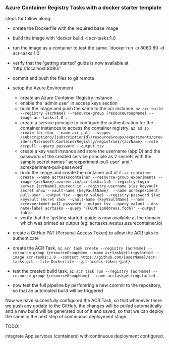 ### Azure Container Registry Tasks with a docker starter template

steps for follow along:
* create the Dockerfile with the required base image
* build the image with 'docker build -t acr-tasks:1.0
* run the image as a container to test the same. 'docker run -p 8080:80 -d acr-tasks:1.0'
* verify that the 'getting started' guide is now available at 'http://localhost:8080/'
* commit and push the files to git remote

* setup the Azure Environment
  * create an Azure Container Registry instance
  * enable the 'admin user' in access keys section
  * build the image and push the same to the acr instance. `az acr build --registry {acrName} --resource-group {resouceGroupName} --image acr-tasks:1.0 .`
  * create a service principle to configure the authentication for the container instances to access the container registry. `az ad sp create-for-rbac --name acr-pull --scopes /subscriptions/{subscriptionId}/resourceGroups/experiments/providers/Microsoft.ContainerRegistry/registries/{acrName} --role acrpull --query password --output tsv`
  * create a key vault instance and store the username (appID) and the password of the created service principle as 2 secrets with the sample secret names ' acrexperiment-pull-user' and ' acrexperiment-pull-password'
  * build the image and create the container out of it. `az container create --name acrtaskscontainer --resource-group experiments --image {acrName}.azurecr.io/acr-tasks:1.0 --registry-login-server {acrName}.azurecr.io --registry-username $(az keyvault secret show --vault-name {keyVaultName} 
--name acrexperiment-pull-user --output tsv --query value) --registry-password $(az keyvault secret show --vault-name {keyVaultName} --name acrexperiment-pull-password --output tsv --query value) --dns-name-label acrtasks --query "{FQDN:ipAddress.fqdn}" --output table`
  * verify that the 'getting started' guide is now available at the domain which was printed as output (eg: acrtasks.westus.azurecontainer.io)

* create a GitHub PAT (Personal Access Token) to allow the ACR taks to authenticate
* create the ACR Task, `az acr task create --registry {acrName} --resource-group {resourceGroupName --name acrtaskgettingstarted --image acr-tasks:1.0 --context https://github.com/{userName}/acr-tasks.git --file Dockerfile --git-access-token {pat}`
* test the created build task, `az acr task run --registry {acrName} --resource-group {resourceGroupName} --name acrtaskgettingstarted`
* now test the full pipeline by perfomring a new commit to the repository, so that an automated build will be triggered

Now we have succesfully configured the ACR Task, so that whenever there we push any update to the GitHub, the changes will be pulled automatically and a new build will be generated out of it and saved, so that we can deploy the same in the next step of continuous deployment stage.

TODO:

integrate App services (containers) with continuous deployment configured.
